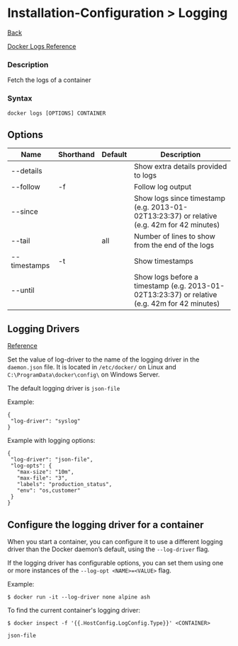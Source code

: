 # Installation-Configuration > Logging

[Back](./ReadMe.md)

[Docker Logs Reference](https://docs.docker.com/engine/reference/commandline/logs)

### Description
Fetch the logs of a container

### Syntax

```
docker logs [OPTIONS] CONTAINER
```

## Options

| Name | Shorthand| Default|	Description |
| --- | --- | --- | --- |
| --details | | | Show extra details provided to logs
| --follow | -f | | Follow log output |
| --since | | | Show logs since timestamp (e.g. 2013-01-02T13:23:37) or relative (e.g. 42m for 42 minutes) |
| --tail | | all | Number of lines to show from the end of the logs |
| --timestamps | -t | | Show timestamps |
| --until | | |	 Show logs before a timestamp (e.g. 2013-01-02T13:23:37) or relative (e.g. 42m for 42 minutes) |

## Logging Drivers

[Reference](https://docs.docker.com/config/containers/logging/configure/)

 Set the value of log-driver to the name of the logging driver in the ```daemon.json``` file. It is located in ```/etc/docker/``` on Linux and ```C:\ProgramData\docker\config\``` on Windows Server.


The default logging driver is ```json-file```

 Example:
 ```
 {
  "log-driver": "syslog"
}
 ``` 

 Example with logging options:
 ```
 {
  "log-driver": "json-file",
  "log-opts": {
    "max-size": "10m",
    "max-file": "3",
    "labels": "production_status",
    "env": "os,customer"
  }
}
 ```

## Configure the logging driver for a container

When you start a container, you can configure it to use a different logging driver than the Docker daemon’s default, using the ```--log-driver``` flag. 

If the logging driver has configurable options, you can set them using one or more instances of the ```--log-opt <NAME>=<VALUE>``` flag.
 
Example:

```
$ docker run -it --log-driver none alpine ash
```

To find the current container's logging driver:

```
$ docker inspect -f '{{.HostConfig.LogConfig.Type}}' <CONTAINER>

json-file
```
